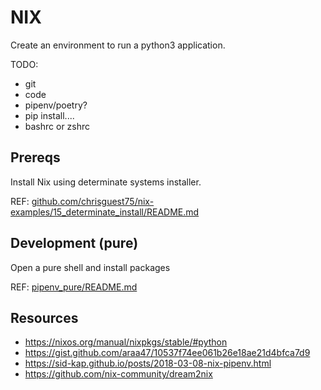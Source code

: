# NIX

Create an environment to run a python3 application.  

TODO:

* git
* code
* pipenv/poetry? 
* pip install....
* bashrc or zshrc

## Prereqs

Install Nix using determinate systems installer.  

REF: [github.com/chrisguest75/nix-examples/15_determinate_install/README.md](https://github.com/chrisguest75/nix-examples/blob/master/15_determinate_install/README.md)  

## Development (pure)

Open a pure shell and install packages

REF: [pipenv_pure/README.md](./pipenv_pure/README.md)

## Resources

* https://nixos.org/manual/nixpkgs/stable/#python
* https://gist.github.com/araa47/10537f74ee061b26e18ae21d4bfca7d9
* https://sid-kap.github.io/posts/2018-03-08-nix-pipenv.html
* https://github.com/nix-community/dream2nix

